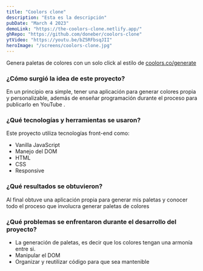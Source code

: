 ```yaml
---
title: "Coolors clone"
description: "Esta es la descripción"
pubDate: "March 4 2023"
demoLink: "https://the-coolors-clone.netlify.app/"
ghRepo: "https://github.com/doneber/coolors-clone"
ytVideo: "https://youtu.be/bZ5RFbsqJII"
heroImage: "/screens/coolors-clone.jpg"
---
```


Genera paletas de colores con un solo click al estilo de [coolors.co/generate](http://coolors.co/generate) 

### ¿Cómo surgió la idea de este proyecto?

En un principio era simple, tener una aplicación para generar colores propia y personalizable, además de enseñar programación durante el proceso para publicarlo en YouTube .

### ¿Qué tecnologías y herramientas se usaron?

Este proyecto utiliza tecnologías front-end como:

- Vanilla JavaScript
- Manejo del DOM
- HTML
- CSS
- Responsive

### ¿Qué resultados se obtuvieron?

Al final obtuve una aplicación propia para generar mis paletas y conocer todo el proceso que involucra generar paletas de colores

### ¿Qué problemas se enfrentaron durante el desarrollo del proyecto?

- La generación de paletas, es decir que los colores tengan una armonía entre si.
- Manipular el DOM
- Organizar y reutilizar código para que sea mantenible